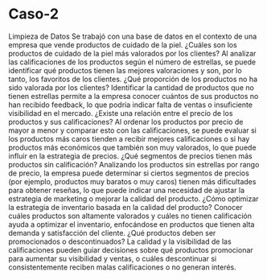 # Caso-2
Limpieza de Datos
  Se trabajó con una base de datos en el contexto de una empresa que vende productos de cuidado de la piel. 
  ¿Cuáles son los productos de cuidado de la piel más valorados por los clientes?
  Al analizar las calificaciones de los productos según el número de estrellas, se puede identificar qué productos tienen las mejores valoraciones y son, por lo tanto, los favoritos de los clientes.
  ¿Qué proporción de los productos no ha sido valorada por los clientes?
  Identificar la cantidad de productos que no tienen estrellas permite a la empresa conocer cuántos de sus productos no han recibido feedback, lo que podría indicar falta de ventas o insuficiente visibilidad   en el mercado.
  ¿Existe una relación entre el precio de los productos y sus calificaciones?
  Al ordenar los productos por precio de mayor a menor y comparar esto con las calificaciones, se puede evaluar si los productos más caros tienden a recibir mejores calificaciones o si hay productos más       económicos que también son muy valorados, lo que puede influir en la estrategia de precios.
  ¿Qué segmentos de precios tienen más productos sin calificación?
Analizando los productos sin estrellas por rango de precio, la empresa puede determinar si ciertos segmentos de precios (por ejemplo, productos muy baratos o muy caros) tienen más dificultades para obtener reseñas, lo que puede indicar una necesidad de ajustar la estrategia de marketing o mejorar la calidad del producto.
¿Cómo optimizar la estrategia de inventario basada en la calidad del producto?
Conocer cuáles productos son altamente valorados y cuáles no tienen calificación ayuda a optimizar el inventario, enfocándose en productos que tienen alta demanda y satisfacción del cliente.
¿Qué productos deben ser promocionados o descontinuados?
La calidad y la visibilidad de las calificaciones pueden guiar decisiones sobre qué productos promocionar para aumentar su visibilidad y ventas, o cuáles descontinuar si consistentemente reciben malas calificaciones o no generan interés.
